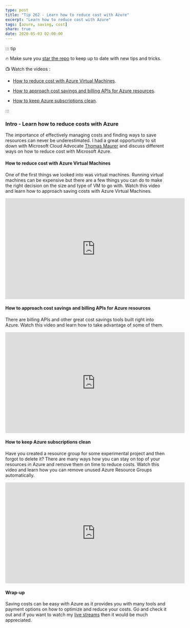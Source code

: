 ```yaml
---
type: post
title: "Tip 262 - Learn how to reduce cost with Azure"
excerpt: "Learn how to reduce cost with Azure"
tags: [azure, saving, cost]
share: true
date: 2020-05-03 02:00:00
---
```


::: tip 

:fire: Make sure you [star the repo](http://azuredev.tips?WT.mc_id=azure-azuredevtips-azureappsdev) to keep up to date with new tips and tricks.

:tv: Watch the videos : 

* [How to reduce cost with Azure Virtual Machines](https://www.youtube.com/watch?v=flIVEDHQJWQ&list=PLLasX02E8BPCNCK8Thcxu-Y-XcBUbhFWC&index=2?WT.mc_id=youtube-azuredevtips-azureappsdev).

* [How to approach cost savings and billing APIs for Azure resources](https://www.youtube.com/watch?v=QoVFFRA9K1k&list=PLLasX02E8BPCNCK8Thcxu-Y-XcBUbhFWC&index=3?WT.mc_id=youtube-azuredevtips-azureappsdev).

* [How to keep Azure subscriptions clean](https://www.youtube.com/watch?v=fRJLWm4JvPo&list=PLLasX02E8BPCNCK8Thcxu-Y-XcBUbhFWC&index=4?WT.mc_id=youtube-azuredevtips-azureappsdev).

:::

### Intro - Learn how to reduce costs with Azure

The importance of effectively managing costs and finding ways to save resources can never be underestimated. I had a great opportunity to sit down with Microsoft Cloud Advocate [Thomas Maurer](https://twitter.com/ThomasMaurer) and discuss different ways on how to reduce cost with Microsoft Azure.

#### How to reduce cost with Azure Virtual Machines

One of the first things we looked into was virtual machines. Running virtual machines can be expensive but there are a few things you can do to make the right decision on the size and type of VM to go with.  Watch this video and learn how to approach saving costs with Azure Virtual Machines. 

<iframe width="560" height="315" src="https://www.youtube.com/embed/flIVEDHQJWQ" frameborder="0" allow="accelerometer; autoplay; encrypted-media; gyroscope; picture-in-picture" allowfullscreen></iframe>

#### How to approach cost savings and billing APIs for Azure resources

There are billing APIs and other great cost savings tools built right into Azure. Watch this video and learn how to take advantage of some of them. 

<iframe width="560" height="315" src="https://www.youtube.com/embed/QoVFFRA9K1k" frameborder="0" allow="accelerometer; autoplay; encrypted-media; gyroscope; picture-in-picture" allowfullscreen></iframe>

#### How to keep Azure subscriptions clean

Have you created a resource group for some experimental project and then forgot to delete it? There are many ways how you can stay on top of your resources in Azure and remove them on time to reduce costs. Watch this video and learn how you can remove unused Azure Resource Groups automatically.

<iframe width="560" height="315" src="https://www.youtube.com/embed/fRJLWm4JvPo" frameborder="0" allow="accelerometer; autoplay; encrypted-media; gyroscope; picture-in-picture" allowfullscreen></iframe>

#### Wrap-up

Saving costs can be easy with Azure as it provides you with many tools and payment options on how to optimize and reduce your costs. Go and check it out and if you want to watch my [live streams](https://twitch.tv/mbcrump) then it would be much appreciated.